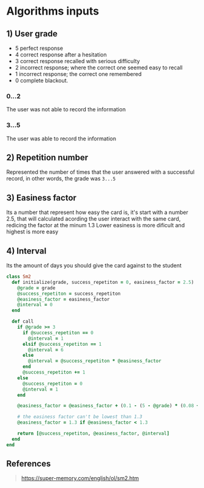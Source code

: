 # Algorithms inputs

## 1) User grade

- 5 perfect response
- 4 correct response after a hesitation
- 3 correct response recalled with serious difficulty
- 2 incorrect response; where the correct one seemed easy to recall
- 1 incorrect response; the correct one remembered
- 0 complete blackout.

### 0...2

The user was not able to record the information

### 3...5

The user was able to record the information

## 2) Repetition number

Represented the number of times that the user answered with a successful record, in other words, the grade was `3...5`

## 3) Easiness factor

Its a number that represent how easy the card is, it's start with a number 2.5, that will calculated acording the user interact with the same card, redicing the factor at the minum 1.3
Lower easiness is more dificult and highest is more easy

## 4) Interval

Its the amount of days you should give the card against to the student

```ruby
class Sm2
  def initialize(grade, success_repetiton = 0, easiness_factor = 2.5)
    @grade = grade
    @success_repetiton = success_repetiton
    @easiness_factor = easiness_factor
    @interval = 0
  end

  def call
    if @grade >= 3
      if @success_repetiton == 0
        @interval = 1
      elsif @success_repetiton == 1
        @interval = 6
      else
        @interval = @success_repetiton * @easiness_factor
      end
      @success_repetiton += 1
    else
      @success_repetiton = 0
      @interval = 1
    end

    @easiness_factor = @easiness_factor + (0.1 - (5 - @grade) * (0.08 + (5 - 1) * 0.02 ))

    # the easiness factor can't be lowest than 1.3
    @easiness_factor = 1.3 if @easiness_factor < 1.3

    return [@success_repetiton, @easiness_factor, @interval]
  end
end
```

## References

> https://super-memory.com/english/ol/sm2.htm
